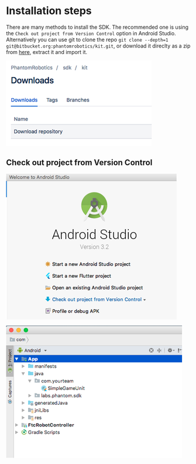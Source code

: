 # Installation steps

There are many methods to install the SDK. The recommended one is using the `Check out project from Version Control` option in Android Studio. Alternatively you can use git to clone the repo `git clone --depth=1 git@bitbucket.org:phantomrobotics/kit.git`, or download it direclty as a zip from [here](https://bitbucket.org/phantomrobotics/kit/downloads/), extract it and import it.

![Bitbucket Download](https://www.github.com/IAmTheVex/phantom/blob/master/resources/images/installation/download.png?raw=true)

## Check out project from Version Control

![Android Studio Option](https://www.github.com/IAmTheVex/phantom/blob/master/resources/images/installation/clone1.png?raw=true)



![Image of Android step](https://www.github.com/IAmTheVex/phantom/blob/master/resources/images/installation/android.png?raw=true)